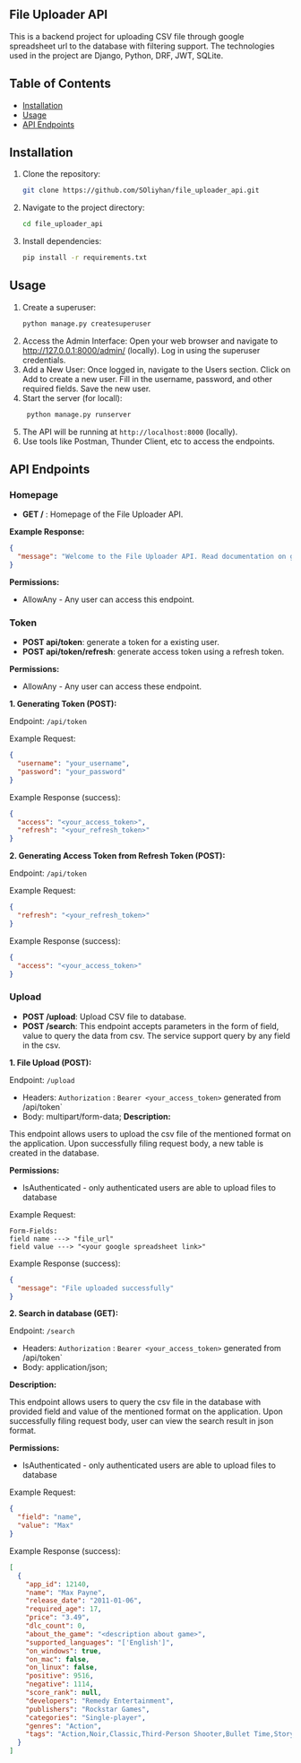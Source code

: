 ## File Uploader API

This is a backend project for uploading CSV file through google spreadsheet url to the database with filtering support. The technologies used in the project are Django, Python, DRF, JWT, SQLite.

## Table of Contents

- [Installation](#installation)
- [Usage](#usage)
- [API Endpoints](#api-endpoints)

## Installation

1. Clone the repository:

   ```sh
   git clone https://github.com/SOliyhan/file_uploader_api.git
   ```

2. Navigate to the project directory:
   ```sh
   cd file_uploader_api
   ```
3. Install dependencies:
   ```sh
   pip install -r requirements.txt
   ```

## Usage

1. Create a superuser:
   ```sh
   python manage.py createsuperuser
   ```
2. Access the Admin Interface:
   Open your web browser and navigate to http://127.0.0.1:8000/admin/ (locally). Log in using the superuser credentials.
3. Add a New User:
   Once logged in, navigate to the Users section.
   Click on Add to create a new user.
   Fill in the username, password, and other required fields.
   Save the new user.
4. Start the server (for locall):
   ```sh
    python manage.py runserver
   ```
5. The API will be running at `http://localhost:8000` (locally).
6. Use tools like Postman, Thunder Client, etc to access the endpoints.

## API Endpoints

### Homepage

- **GET /** : Homepage of the File Uploader API.

**Example Response:**

```json
{
  "message": "Welcome to the File Uploader API. Read documentation on github for more details"
}
```

**Permissions:**

- AllowAny - Any user can access this endpoint.

### Token

- **POST api/token**: generate a token for a existing user.
- **POST api/token/refresh**: generate access token using a refresh token.

**Permissions:**

- AllowAny - Any user can access these endpoint.

**1. Generating Token (POST):**

Endpoint: `/api/token`

Example Request:

```json
{
  "username": "your_username",
  "password": "your_password"
}
```

Example Response (success):

```json
{
  "access": "<your_access_token>",
  "refresh": "<your_refresh_token>"
}
```

**2. Generating Access Token from Refresh Token (POST):**

Endpoint: `/api/token`

Example Request:

```json
{
  "refresh": "<your_refresh_token>"
}
```

Example Response (success):

```json
{
  "access": "<your_access_token>"
}
```

### Upload

- **POST /upload**: Upload CSV file to database.
- **POST /search**: This endpoint accepts parameters in the form of field, value to query the data from csv. The service support query by any field in the csv.

**1. File Upload (POST):**

Endpoint: `/upload`

- Headers: `Authorization` : `Bearer <your_access_token>` generated from /api/token`
- Body: multipart/form-data;
  **Description:**

This endpoint allows users to upload the csv file of the mentioned format on the application. Upon successfully filing request body, a new table is created in the database.

**Permissions:**

- IsAuthenticated - only authenticated users are able to upload files to database

Example Request:

```
Form-Fields:
field name ---> "file_url"
field value ---> "<your google spreadsheet link>"
```

Example Response (success):

```json
{
  "message": "File uploaded successfully"
}
```

**2. Search in database (GET):**

Endpoint: `/search`

- Headers: `Authorization` : `Bearer <your_access_token>` generated from /api/token`
- Body: application/json;

**Description:**

This endpoint allows users to query the csv file in the database with provided field and value of the mentioned format on the application. Upon successfully filing request body, user can view the search result in json format.

**Permissions:**

- IsAuthenticated - only authenticated users are able to upload files to database

Example Request:

```json
{
  "field": "name",
  "value": "Max"
}
```

Example Response (success):

```json
[
  {
    "app_id": 12140,
    "name": "Max Payne",
    "release_date": "2011-01-06",
    "required_age": 17,
    "price": "3.49",
    "dlc_count": 0,
    "about_the_game": "<description about game>",
    "supported_languages": "['English']",
    "on_windows": true,
    "on_mac": false,
    "on_linux": false,
    "positive": 9516,
    "negative": 1114,
    "score_rank": null,
    "developers": "Remedy Entertainment",
    "publishers": "Rockstar Games",
    "categories": "Single-player",
    "genres": "Action",
    "tags": "Action,Noir,Classic,Third-Person Shooter,Bullet Time,Story Rich,Atmospheric,Dark,Third Person,Singleplayer,Shooter,Great Soundtrack,Detective,Cinematic,Linear,Crime,Violent,Adventure,Horror,Psychological Horror"
  }
]
```

